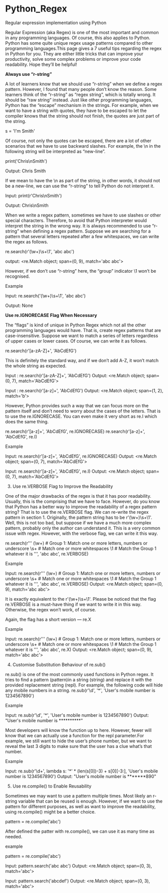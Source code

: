 # Python_Regex
Regular expression implementation using Python

Regular Expression (aka Regex) is one of the most important and common in any programming languages. Of course, this also applies to Python. Python has some quite unique regex usage patterns compared to other programming languages.This page gives a 7 useful tips regarding the regex in Python for you. They are either little tricks that can improve your productivity, solve some complex problems or improve your code readability. Hope they’ll be helpful!

**Always use “r-string”**

A lot of learners know that we should use “r-string” when we define a regex pattern. However, I found that many people don’t know the reason. Some learners think of the “r-string” as “regex string”, which is totally wrong. It should be “raw string” instead.
Just like other programming languages, Python has the “escape” mechanism in the strings. For example, when we want to have a string with quotes, they have to be escaped to let the compiler knows that the string should not finish, the quotes are just part of the string.

s = 'I\'m Smith'

Of course, not only the quotes can be escaped, there are a lot of other scenarios that we have to use backward slashes. For example, the \n in the following string will be interpreted as “new-line”.

print('Chris\nSmith')

Output:
Chris 
Smith

If we mean to have the \n as part of the string, in other words, it should not be a new-line, we can use the “r-string” to tell Python do not interpret it.

Input: print(r'Chris\nSmith')

Output: Chris\nSmith

When we write a regex pattern, sometimes we have to use slashes or other special characters. Therefore, to avoid that Python interpreter would interpret the string in the wrong way. It is always recommended to use “r-string” when defining a regex pattern.
Suppose we are searching for a pattern that several letters repeated after a few whitespaces, we can write the regex as follows.

re.search(r'(\w+)\s+\1', 'abc   abc')

output: <re.Match object; span=(0, 9), match='abc   abc'>

However, if we don’t use “r-string” here, the “group” indicator \1 won’t be recognised.

Example

Input: re.search('(\w+)\s+\1', 'abc   abc')

Output: None

**Use re.IGNORECASE Flag When Necessary**

The “flags” is kind of unique in Python Regex which not all the other programming languages would have. That is, create regex patterns that are case-insensitive.
Suppose we want to match a series of letters regardless of upper cases or lower cases. Of course, we can write it as follows.

re.search(r'[a-zA-Z]+', 'AbCdEfG')

This is definitely the standard way, and if we don’t add A-Z, it won’t match the whole string as expected.

Input : re.search(r'[a-zA-Z]+', 'AbCdEfG')
Output: <re.Match object; span=(0, 7), match='AbCdEfG'>

Input : re.search(r'[a-z]+', 'AbCdEfG')
Output: <re.Match object; span=(1, 2), match='b'>

However, Python provides such a way that we can focus more on the pattern itself and don’t need to worry about the cases of the letters. That is to use the re.IGNORECASE. You can even make it very short as re.I which does the same thing.

re.search(r'[a-z]+', 'AbCdEfG', re.IGNORECASE)
re.search(r'[a-z]+', 'AbCdEfG', re.I)

Example

Input: re.search(r'[a-z]+', 'AbCdEfG', re.IGNORECASE)
Output: <re.Match object; span=(0, 7), match='AbCdEfG'>

Input: re.search(r'[a-z]+', 'AbCdEfG', re.I)
Output: <re.Match object; span=(0, 7), match='AbCdEfG'>

3. Use re.VERBOSE Flag to Improve the Readability

One of the major drawbacks of the regex is that it has poor readability. Usually, this is the comprising that we have to face. However, do you know that Python has a better way to improve the readability of a regex pattern string? That is to use the re.VERBOSE flag.
We can re-write the regex pattern in section 1. Originally, the pattern string has to be r'(\w+)\s+\1'. Well, this is not too bad, but suppose if we have a much more complex pattern, probably only the author can understand it. This is a very common issue with regex. However, with the verbose flag, we can write it this way.

re.search(r'''
    (\w+)   # Group 1: Match one or more letters, numbers or underscore
    \s+     # Match one or more whitespaces
    \1      # Match the Group 1 whatever it is
''', 'abc   abc', re.VERBOSE)

Example

Input: re.search(r'''
    (\w+)   # Group 1: Match one or more letters, numbers or underscore
    \s+     # Match one or more whitespaces
    \1      # Match the Group 1 whatever it is
''', 'abc   abc', re.VERBOSE)
Output: <re.Match object; span=(0, 9), match='abc   abc'>

It is exactly equivalent to the r'(\w+)\s+\1'. Please be noticed that the flag re.VERBOSE is a must-have thing if we want to write it in this way. Otherwise, the regex won’t work, of course.

Again, the flag has a short version — re.X

Example

Input: re.search(r'''
    (\w+)   # Group 1: Match one or more letters, numbers or underscore
    \s+     # Match one or more whitespaces
    \1      # Match the Group 1 whatever it is
''', 'abc   abc', re.X)
Output: <re.Match object; span=(0, 9), match='abc   abc'>

4. Customise Substitution Behaviour of re.sub()

re.sub() is one of the most commonly used functions in Python regex. It tries to find a pattern (pattern)in a string (string) and replace it with the provided replacement string (repl).
For example, the following code will hide any mobile numbers in a string.
re.sub(r'\d', '*', 'User\'s mobile number is 1234567890')

Example

Input: re.sub(r'\d', '*', 'User\'s mobile number is 1234567890')
Output: "User's mobile number is **********"

Most developers will know the function up to here. However, fewer will know that we can actually use a function for the repl parameter.For example, we still want to hide the user’s phone number, but we want to reveal the last 3 digits to make sure that the user has a clue what’s that number.

Example

Input: re.sub(r'\d+', lambda s: '*' * (len(s[0])-3) + s[0][-3:], 'User\'s mobile number is 1234567890')
Output: "User's mobile number is *******890"

5. Use re.compile() to Enable Reusability

Sometimes we may want to use a pattern multiple times. Most likely an r-string variable that can be reused is enough. However, if we want to use the pattern for different purposes, as well as want to improve the readability, using re.compile() might be a better choice.

pattern = re.compile('abc')

After defined the patter with re.compile(), we can use it as many time as needed.

example

pattern = re.compile('abc')

Input: pattern.search('abc abc')
Output: <re.Match object; span=(0, 3), match='abc'>

Input: pattern.search('abcdef')
Output: <re.Match object; span=(0, 3), match='abc'>




